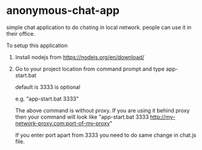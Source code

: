 # anonymous-chat-app
simple chat application to do chating in local network. people can use it in their office.

To setup this application 

1. Install nodejs from https://nodejs.org/en/download/

2. Go to your project location from command prompt and type
    app-start.bat <port> <proxy>
    
    <port> default is 3333
    <proxy> is optional
    
    e.g.  "app-start.bat 3333"

    The above command is without proxy. If you are using it behind proxy then your command will look like
          "app-start.bat 3333 http://my-network-proxy.com:port-of-my-proxy"

    If you enter port apart from 3333 you need to do same change in chat.js file.

    